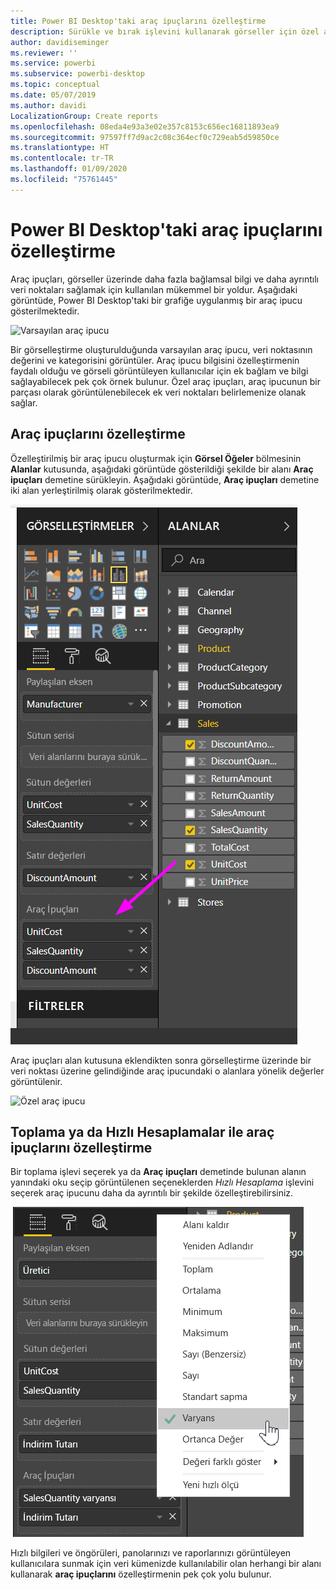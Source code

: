 ```yaml
---
title: Power BI Desktop'taki araç ipuçlarını özelleştirme
description: Sürükle ve bırak işlevini kullanarak görseller için özel araç ipuçları oluşturma
author: davidiseminger
ms.reviewer: ''
ms.service: powerbi
ms.subservice: powerbi-desktop
ms.topic: conceptual
ms.date: 05/07/2019
ms.author: davidi
LocalizationGroup: Create reports
ms.openlocfilehash: 08eda4e93a3e02e357c8153c656ec16811893ea9
ms.sourcegitcommit: 97597ff7d9ac2c08c364ecf0c729eab5d59850ce
ms.translationtype: HT
ms.contentlocale: tr-TR
ms.lasthandoff: 01/09/2020
ms.locfileid: "75761445"
---
```

# <a name="customize-tooltips-in-power-bi-desktop"></a>Power BI Desktop'taki araç ipuçlarını özelleştirme
Araç ipuçları, görseller üzerinde daha fazla bağlamsal bilgi ve daha ayrıntılı veri noktaları sağlamak için kullanılan mükemmel bir yoldur. Aşağıdaki görüntüde, Power BI Desktop'taki bir grafiğe uygulanmış bir araç ipucu gösterilmektedir.

![Varsayılan araç ipucu](media/desktop-custom-tooltips/custom-tooltips-1.png)

Bir görselleştirme oluşturulduğunda varsayılan araç ipucu, veri noktasının değerini ve kategorisini görüntüler. Araç ipucu bilgisini özelleştirmenin faydalı olduğu ve görseli görüntüleyen kullanıcılar için ek bağlam ve bilgi sağlayabilecek pek çok örnek bulunur. Özel araç ipuçları, araç ipucunun bir parçası olarak görüntülenebilecek ek veri noktaları belirlemenize olanak sağlar.

## <a name="how-to-customize-tooltips"></a>Araç ipuçlarını özelleştirme
Özelleştirilmiş bir araç ipucu oluşturmak için **Görsel Öğeler** bölmesinin **Alanlar** kutusunda, aşağıdaki görüntüde gösterildiği şekilde bir alanı **Araç ipuçları** demetine sürükleyin. Aşağıdaki görüntüde, **Araç ipuçları** demetine iki alan yerleştirilmiş olarak gösterilmektedir.

![Araç ipucu alanları ekleme](media/desktop-custom-tooltips/custom-tooltips-2.png)

Araç ipuçları alan kutusuna eklendikten sonra görselleştirme üzerinde bir veri noktası üzerine gelindiğinde araç ipucundaki o alanlara yönelik değerler görüntülenir.

![Özel araç ipucu](media/desktop-custom-tooltips/custom-tooltips-3.png)

## <a name="customizing-tooltips-with-aggregation-or-quick-calcs"></a>Toplama ya da Hızlı Hesaplamalar ile araç ipuçlarını özelleştirme
Bir toplama işlevi seçerek ya da **Araç ipuçları** demetinde bulunan alanın yanındaki oku seçip görüntülenen seçeneklerden *Hızlı Hesaplama* işlevini seçerek araç ipucunu daha da ayrıntılı bir şekilde özelleştirebilirsiniz.

![Hızlı Hesaplama ile Araç İpucu](media/desktop-custom-tooltips/custom-tooltips-4.png)

Hızlı bilgileri ve öngörüleri, panolarınızı ve raporlarınızı görüntüleyen kullanıcılara sunmak için veri kümenizde kullanılabilir olan herhangi bir alanı kullanarak **araç ipuçlarını** özelleştirmenin pek çok yolu bulunur.

